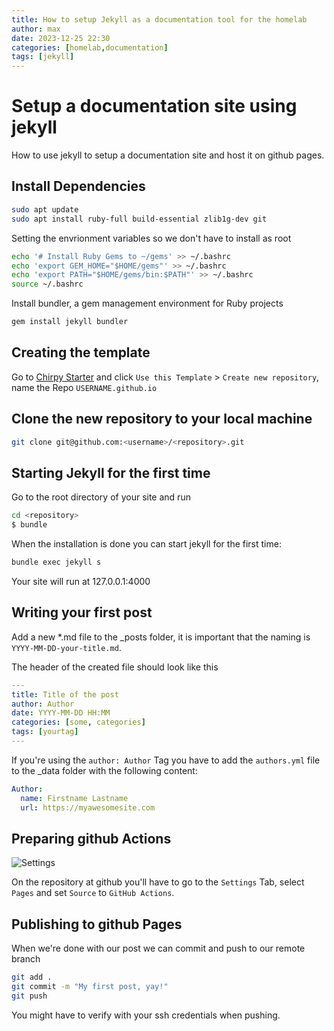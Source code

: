 ```yaml
---
title: How to setup Jekyll as a documentation tool for the homelab
author: max
date: 2023-12-25 22:30
categories: [homelab,documentation]
tags: [jekyll]
---
```


# Setup a documentation site using jekyll
How to use jekyll to setup a documentation site and host it on github pages.

## Install Dependencies
```bash
sudo apt update
sudo apt install ruby-full build-essential zlib1g-dev git
```
Setting the envrionment variables so we don't have to install as root
```bash
echo '# Install Ruby Gems to ~/gems' >> ~/.bashrc
echo 'export GEM_HOME="$HOME/gems"' >> ~/.bashrc
echo 'export PATH="$HOME/gems/bin:$PATH"' >> ~/.bashrc
source ~/.bashrc
```

Install bundler, a gem management environment for Ruby projects

```bash
gem install jekyll bundler
```

## Creating the template
Go to [Chirpy Starter](https://github.com/cotes2020/chirpy-starter) and click `Use this Template` > `Create new repository`, name the Repo `USERNAME.github.io`

## Clone the new repository to your local machine
```bash
git clone git@github.com:<username>/<repository>.git
```

## Starting Jekyll for the first time
Go to the root directory of your site and run 

```bash
cd <repository>
$ bundle
```

When the installation is done you can start jekyll for the first time:

```bash
bundle exec jekyll s
```

Your site will run at 127.0.0.1:4000

## Writing your first post
Add a new *.md file to the _posts folder, it is important that the naming is `YYYY-MM-DD-your-title.md`.

The header of the created file should look like this

```yml
---
title: Title of the post
author: Author
date: YYYY-MM-DD HH:MM
categories: [some, categories]
tags: [yourtag]
---
```

If you're using the `author: Author` Tag you have to add the `authors.yml` file to the _data folder with the following content:

```yml
Author:
  name: Firstname Lastname
  url: https://myawesomesite.com
```

## Preparing github Actions 

![Settings](github_pages_actions.png.png)

On the repository at github you'll have to go to the `Settings` Tab, select `Pages` and set `Source` to `GitHub Actions`.

## Publishing to github Pages

When we're done with our post we can commit and push to our remote branch

```bash
git add .
git commit -m "My first post, yay!"
git push
```

You might have to verify with your ssh credentials when pushing.
